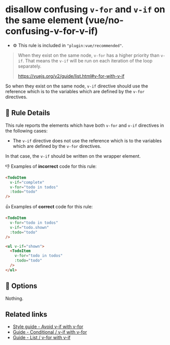 # disallow confusing `v-for` and `v-if` on the same element (vue/no-confusing-v-for-v-if)

- :gear: This rule is included in `"plugin:vue/recommended"`.

> When they exist on the same node, `v-for` has a higher priority than `v-if`. That means the `v-if` will be run on each iteration of the loop separately.
>
> https://vuejs.org/v2/guide/list.html#v-for-with-v-if

So when they exist on the same node, `v-if` directive should use the reference which is to the variables which are defined by the `v-for` directives.

## :book: Rule Details

This rule reports the elements which have both `v-for` and `v-if` directives in the following cases:

- The `v-if` directive does not use the reference which is to the variables which are defined by the `v-for` directives.

In that case, the `v-if` should be written on the wrapper element.

:-1: Examples of **incorrect** code for this rule:

```html
<TodoItem
  v-if="complete"
  v-for="todo in todos"
  :todo="todo"
/>
```

:+1: Examples of **correct** code for this rule:

```html
<TodoItem
  v-for="todo in todos"
  v-if="todo.shown"
  :todo="todo"
/>
```

```html
<ul v-if="shown">
  <TodoItem
    v-for="todo in todos"
    :todo="todo"
  />
</ul>
```

## :wrench: Options

Nothing.

## Related links

- [Style guide - Avoid v-if with v-for](https://vuejs.org/v2/style-guide/#Avoid-v-if-with-v-for-essential)
- [Guide - Conditional / v-if with v-for](https://vuejs.org/v2/guide/conditional.html#v-if-with-v-for)
- [Guide - List / v-for with v-if](https://vuejs.org/v2/guide/list.html#v-for-with-v-if)
